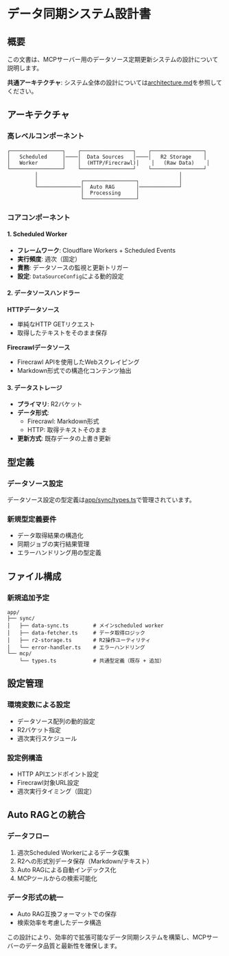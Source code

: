 # データ同期システム設計書

## 概要

この文書は、MCPサーバー用のデータソース定期更新システムの設計について説明します。

**共通アーキテクチャ**: システム全体の設計については[architecture.md](./architecture.md)を参照してください。

## アーキテクチャ

### 高レベルコンポーネント

```
┌─────────────────┐    ┌─────────────────┐    ┌─────────────────┐
│   Scheduled     │────│  Data Sources   │────│   R2 Storage    │
│   Worker        │    │  (HTTP/Firecrawl)│    │   (Raw Data)    │
└─────────────────┘    └─────────────────┘    └─────────────────┘
         │                                              │
         │              ┌─────────────────┐             │
         └──────────────│  Auto RAG       │─────────────┘
                        │  Processing     │
                        └─────────────────┘
```

### コアコンポーネント

#### 1. Scheduled Worker

- **フレームワーク**: Cloudflare Workers + Scheduled Events
- **実行頻度**: 週次（固定）
- **責務**: データソースの監視と更新トリガー
- **設定**: `DataSourceConfig`による動的設定

#### 2. データソースハンドラー

**HTTPデータソース**

- 単純なHTTP GETリクエスト
- 取得したテキストをそのまま保存

**Firecrawlデータソース**

- Firecrawl APIを使用したWebスクレイピング
- Markdown形式での構造化コンテンツ抽出

#### 3. データストレージ

- **プライマリ**: R2バケット
- **データ形式**:
  - Firecrawl: Markdown形式
  - HTTP: 取得テキストそのまま
- **更新方式**: 既存データの上書き更新

## 型定義

### データソース設定

データソース設定の型定義は[app/sync/types.ts](./app/sync/types.ts)で管理されています。

### 新規型定義要件

- データ取得結果の構造化
- 同期ジョブの実行結果管理
- エラーハンドリング用の型定義

## ファイル構成

### 新規追加予定

```
app/
├── sync/
│   ├── data-sync.ts        # メインscheduled worker
│   ├── data-fetcher.ts     # データ取得ロジック
│   ├── r2-storage.ts       # R2操作ユーティリティ
│   └── error-handler.ts    # エラーハンドリング
└── mcp/
    └── types.ts            # 共通型定義（既存 + 追加）
```

## 設定管理

### 環境変数による設定

- データソース配列の動的設定
- R2バケット指定
- 週次実行スケジュール

### 設定例構造

- HTTP APIエンドポイント設定
- Firecrawl対象URL設定
- 週次実行タイミング（固定）

## Auto RAGとの統合

### データフロー

1. 週次Scheduled Workerによるデータ収集
2. R2への形式別データ保存（Markdown/テキスト）
3. Auto RAGによる自動インデックス化
4. MCPツールからの検索可能化

### データ形式の統一

- Auto RAG互換フォーマットでの保存
- 検索効率を考慮したデータ構造

この設計により、効率的で拡張可能なデータ同期システムを構築し、MCPサーバーのデータ品質と最新性を確保します。
